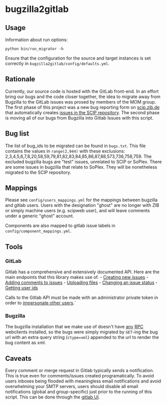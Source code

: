 # bugzilla2gitlab

## Usage

Information about run options:

```
python bin/run_migrator -h
```

Ensure that the configuration for the source and target instances is set correctly in `bugzilla2gitlab/config/defaults.yml`.

## Rationale

Currently, our source code is hosted with the GitLab front-end. In an effort bring our bugs and the code closer together, the idea to migrate away from Bugzilla to the GitLab issues was prosed by members of the MOM group. The first phase of this project was a new bug reporting form on [scip.zib.de](http://scip.zib.de/bugs.php) that automatically creates [issues in the SCIP repository](https://git.zib.de/integer/scip/issue). The second phase is moving all of our bugs from Bugzilla into Gitlab Issues with this script.

## Bug list

The list of bug_ids to be migrated can be found in `bugs.txt`. This file contains the values in `range(2,944)` with these exclusions: 2,3,4,5,6,7,8,20,58,59,79,81,82,83,84,85,86,87,88,573,736,758,759. The excluded bugzilla bugs are "test" issues, unrelated to SCIP or SoPlex. There are some issues in bugzilla that relate to SoPlex. They will be nonetheless migrated to the SCIP repository.

## Mappings

Please see `config/users_mappings.yml` for the mappings between bugzilla and gitlab users. Users with the designation "ghost" are no longer with ZIB or simply machine users (e.g. scipweb user), and will leave comments under a generic "ghost" account.

Components are also mapped to gitlab issue labels in `config/component_mappings.yml`.


## Tools

### GitLab

Gitlab has a comprehensive and extensively documented API. Here are the main endpoints that this library makes use of.
    - [Creating new issues](http://doc.gitlab.com/ce/api/issues.html#new-issue)
    - [Adding comments to issues](http://doc.gitlab.com/ce/api/notes.html)
    - [Uploading files](http://doc.gitlab.com/ce/api/projects.html#upload-a-file)
    - [Changing an issue status](http://doc.gitlab.com/ce/api/issues.html#edit-issue)
    - [Getting user ids](http://doc.gitlab.com/ce/api/users.html#for-admins)


Calls to the Gitlab API must be made with an administrator private token in order to [impersonate other users](http://doc.gitlab.com/ce/api/#sudo).`

### Bugzilla

The bugzilla installation that we make use of doesn't have [any](https://www.edom.mi.uni-erlangen.de/bugzilla3/xmlrpc.cgi) [RPC](https://www.edom.mi.uni-erlangen.de/bugzilla3/jsonrpc.cgi) webclients installed, so the bugs were simply migrated by `GET`-ing the bug url with an extra query string (`ctype=xml`) appended to the url to render the bug content as xml.

## Caveats

Every comment or merge request in Gitlab typically sends a notification. This is true even for comments/issues created programatically. To avoid users inboxes being flooded with meaningless email notifications and avoid overwhelming your SMTP servers, users should disable all email notifications (global and group-specific) just prior to the running of this script. This can be done through the [gitlab UI](https://git.zib.de/profile/notifications).
